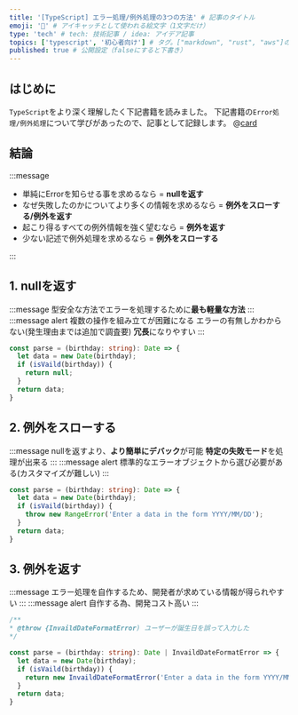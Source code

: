 ```yaml
---
title: '[TypeScript] エラー処理/例外処理の3つの方法' # 記事のタイトル
emoji: '🗽' # アイキャッチとして使われる絵文字（1文字だけ）
type: 'tech' # tech: 技術記事 / idea: アイデア記事
topics: ['typescript', '初心者向け'] # タグ。["markdown", "rust", "aws"]のように指定する
published: true # 公開設定（falseにすると下書き）
---
```


## はじめに

`TypeScript`をより深く理解したく下記書籍を読みました。
下記書籍の`Error処理/例外処理`について学びがあったので、記事として記録します。
@[card](https://www.oreilly.co.jp/books/9784873119045/)

## 結論

:::message
- 単純にErrorを知らせる事を求めるなら = **nullを返す**
- なぜ失敗したのかについてより多くの情報を求めるなら = **例外をスローする/例外を返す**
- 起こり得るすべての例外情報を強く望むなら = **例外を返す**
- 少ない記述で例外処理を求めるなら = **例外をスローする**

:::

## 1. nullを返す
:::message
型安全な方法でエラーを処理するために**最も軽量な方法**
:::
:::message alert
複数の操作を組み立てが困難になる
エラーの有無しかわからない(発生理由までは追加で調査要)
**冗長**になりやすい
:::

```ts
const parse = (birthday: string): Date => {
  let data = new Date(birthday);
  if (isVaild(birthday)) {
    return null;
  }
  return data;
}
```

## 2. 例外をスローする
:::message
nullを返すより、**より簡単にデバック**が可能
**特定の失敗モード**を処理が出来る
:::
:::message alert
標準的なエラーオブジェクトから選び必要がある(カスタマイズが難しい)
:::

```ts
const parse = (birthday: string): Date => {
  let data = new Date(birthday);
  if (isVaild(birthday)) {
    throw new RangeError('Enter a data in the form YYYY/MM/DD');
  }
  return data;
}
```

## 3. 例外を返す
:::message
エラー処理を自作するため、開発者が求めている情報が得られやすい
:::
:::message alert
自作する為、開発コスト高い
:::

```ts
/**
* @throw {InvaildDateFormatError) ユーザーが誕生日を誤って入力した
*/

const parse = (birthday: string): Date | InvaildDateFormatError => {
  let data = new Date(birthday);
  if (isVaild(birthday)) {
    return new InvaildDateFormatError('Enter a data in the form YYYY/MM/DD');
  }
  return data;
}
```